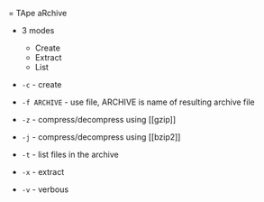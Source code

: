 = TApe aRchive

- 3 modes
	- Create
	- Extract
	- List

- `-c` - create
- `-f ARCHIVE` - use file, ARCHIVE is name of resulting archive file
- `-z` - compress/decompress using [[gzip]]
- `-j` - compress/decompress using [[bzip2]]
- `-t` - list files in the archive
- `-x` - extract
- `-v` - verbous